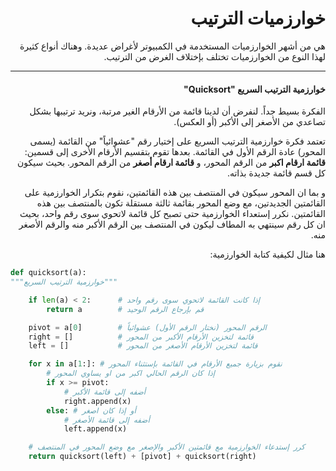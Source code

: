 <div dir="rtl" lang="ar">

# خوارزميات الترتيب

هي من أشهر الخوارزميات المستخدمة في الكمبيوتر لأغراض عديدة. وهناك أنواع كثيرة لهذا النوع من الخوارزميات تختلف بإختلاف الغرض من الترتيب.



<hr>

#### خوارزمية الترتيب السريع "Quicksort"

الفكرة بسيط جداً. لنفرض أن لدينا قائمة من الأرقام الغير مرتبة، ونريد ترتيبها بشكل تصاعدي من الأصغر إلى الأكبر (أو العكس).

تعتمد فكرة خوارزمية الترتيب السريع  على إختيار رقم "عشوائياً" من القائمة (يسمى المحور) عادة الرقم الأول في القائمة. بعدها تقوم بتقسيم الأرقام الأخرى إلى قسمين: **قائمة ارقام اكبر** من الرقم المحور، و **قائمة ارقام أصغر** من الرقم المحور. بحيث سيكون كل قسم قائمة جديدة بذاته.

و بما ان المحور سيكون في المنتصف بين هذه القائمتين، نقوم بتكرار الخوارزمية على القائمتين الجديدتين، مع وضع المحور بقائمة ثالثة مستقلة تكون بالمنتصف بين هذه القائمتين. نكرر إستعداء الخوارزمية حتى تصبح كل قائمة لاتحوي سوى رقم واحد، بحيث ان كل رقم سينتهي به المطاف ليكون في المنتصف بين الرقم الأكبر منه والرقم الأصغر منه.

هنا مثال لكيفية كتابة الخوارزمية: 


</div>

```python
def quicksort(a):
"""خوارزمية الترتيب السريع"""

	if len(a) < 2:		# إذا كانت القائمة لاتحوي سوى رقم واحد
		return a		# قم بإرجاع الرقم الوحيد

	pivot = a[0]		# الرقم المحور (نختار الرقم الأول) عشوائياً
	right = []			# قائمة لتخزين الأرقام الأكبر من المحور
	left = []			# قائمة لتخزين الأرقام الأصغر من المحور

	for x in a[1:]: # نقوم بزيارة جميع الأرقام في القائمة بإستثناء المحور
		# إذا كان الرقم الحالي اكبر من او يساوي المحور
	    if x >= pivot:
			# أضفه إلى قائمة الأكبر
	        right.append(x)
	    else: # أو إذا كان اصغر
			# أضفه إلى قائمة الأصغر
	        left.append(x)

	# كرر إستدعاء الخوارزمية مع قائمتين الأكبر والإصغر مع وضع المحور في المنتصف
	return quicksort(left) + [pivot] + quicksort(right)
```
